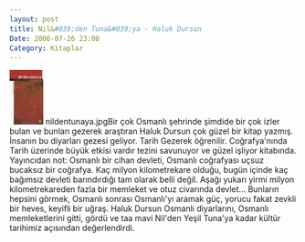 ```yaml
---
layout: post
title: Nil&#039;den Tuna&#039;ya - Haluk Dursun
Date: 2006-07-26 23:08
Category: Kitaplar
---
```


![Nil'den Tuna'ya][] nildentunaya.jpgBir çok Osmanlı şehrinde şimdide
bir çok izler bulan ve bunları gezerek araştıran Haluk Dursun çok güzel
bir kitap yazmış. İnsanın bu diyarları gezesi geliyor. Tarih Gezerek
öğrenilir. Coğrafya'nında Tarih üzerinde büyük etkisi vardır tezini
savunuyor ve güzel işliyor kitabında. Yayıncıdan not: Osmanlı bir cihan
devleti, Osmanlı coğrafyası uçsuz bucaksız bir coğrafya. Kaç milyon
kilometrekare olduğu, bugün içinde kaç bağımsız devleti barındırdığı tam
olarak belli değil. Aşağı yukarı yirmi milyon kilometrekareden fazla bir
memleket ve otuz civarında devlet... Bunların hepsini görmek, Osmanlı
sonrası Osmanlı'yı aramak güç, yorucu fakat zevkli bir heves, keyifli
bir uğraş. Haluk Dursun Osmanlı diyarlarını, Osmanlı memleketlerini
gitti, gördü ve taa mavi Nil'den Yeşil Tuna'ya kadar kültür tarihimiz
açısından değerlendirdi.

  [Nil'den Tuna'ya]: /images/nildentunaya.thumbnail.jpg
